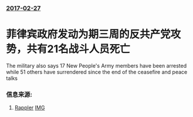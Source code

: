 ### [2017-02-27](/news/2017/02/27/index.md)

##### 
# 菲律宾政府发动为期三周的反共产党攻势，共有21名战斗人员死亡 

The military also says 17 New People's Army members have been arrested while 51 others have surrendered since the end of the ceasefire and peace talks


### 信息来源:

1. [Rappler](http://www.rappler.com/nation/162605-armed-forces-philippines-new-peoples-army-operations-after-peace-talks) [IMG](https://assets.rappler.com/612F469A6EA84F6BAE882D2B94A4B421/img/28ECBCFBEFD34D728402637BFD69F8D1/npa-rebels-dec2013-kmanlupig-img_2238.jpg)
